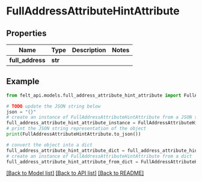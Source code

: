 # FullAddressAttributeHintAttribute


## Properties

Name | Type | Description | Notes
------------ | ------------- | ------------- | -------------
**full_address** | **str** |  | 

## Example

```python
from felt_api.models.full_address_attribute_hint_attribute import FullAddressAttributeHintAttribute

# TODO update the JSON string below
json = "{}"
# create an instance of FullAddressAttributeHintAttribute from a JSON string
full_address_attribute_hint_attribute_instance = FullAddressAttributeHintAttribute.from_json(json)
# print the JSON string representation of the object
print(FullAddressAttributeHintAttribute.to_json())

# convert the object into a dict
full_address_attribute_hint_attribute_dict = full_address_attribute_hint_attribute_instance.to_dict()
# create an instance of FullAddressAttributeHintAttribute from a dict
full_address_attribute_hint_attribute_from_dict = FullAddressAttributeHintAttribute.from_dict(full_address_attribute_hint_attribute_dict)
```
[[Back to Model list]](../README.md#documentation-for-models) [[Back to API list]](../README.md#documentation-for-api-endpoints) [[Back to README]](../README.md)



